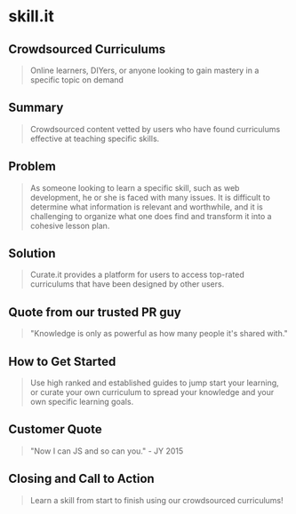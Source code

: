 # skill.it #

<!-- 
> This material was originally posted [here](http://www.quora.com/What-is-Amazons-approach-to-product-development-and-product-management). It is reproduced here for posterities sake.

There is an approach called "working backwards" that is widely used at Amazon. They work backwards from the customer, rather than starting with an idea for a product and trying to bolt customers onto it. While working backwards can be applied to any specific product decision, using this approach is especially important when developing new products or features.

For new initiatives a product manager typically starts by writing an internal press release announcing the finished product. The target audience for the press release is the new/updated product's customers, which can be retail customers or internal users of a tool or technology. Internal press releases are centered around the customer problem, how current solutions (internal or external) fail, and how the new product will blow away existing solutions.

If the benefits listed don't sound very interesting or exciting to customers, then perhaps they're not (and shouldn't be built). Instead, the product manager should keep iterating on the press release until they've come up with benefits that actually sound like benefits. Iterating on a press release is a lot less expensive than iterating on the product itself (and quicker!).

If the press release is more than a page and a half, it is probably too long. Keep it simple. 3-4 sentences for most paragraphs. Cut out the fat. Don't make it into a spec. You can accompany the press release with a FAQ that answers all of the other business or execution questions so the press release can stay focused on what the customer gets. My rule of thumb is that if the press release is hard to write, then the product is probably going to suck. Keep working at it until the outline for each paragraph flows. 

Oh, and I also like to write press-releases in what I call "Oprah-speak" for mainstream consumer products. Imagine you're sitting on Oprah's couch and have just explained the product to her, and then you listen as she explains it to her audience. That's "Oprah-speak", not "Geek-speak".

Once the project moves into development, the press release can be used as a touchstone; a guiding light. The product team can ask themselves, "Are we building what is in the press release?" If they find they're spending time building things that aren't in the press release (overbuilding), they need to ask themselves why. This keeps product development focused on achieving the customer benefits and not building extraneous stuff that takes longer to build, takes resources to maintain, and doesn't provide real customer benefit (at least not enough to warrant inclusion in the press release).
 -->
 
## Crowdsourced Curriculums ##
  > Online learners, DIYers, or anyone looking to gain mastery in a specific topic on demand

## Summary ##
  > Crowdsourced content vetted by users who have found curriculums effective at teaching specific skills.

## Problem ##
  > As someone looking to learn a specific skill, such as web development, he or she is faced with many issues.  It is difficult to determine what information is relevant and worthwhile, and it is challenging to organize what one does find and transform it into a cohesive lesson plan.

## Solution ##
  > Curate.it provides a platform for users to access top-rated curriculums that have been designed by other users.

## Quote from our trusted PR guy ##
  > "Knowledge is only as powerful as how many people it's shared with."
  
## How to Get Started ##
  > Use high ranked and established guides to jump start your learning, or curate your own curriculum 
  to spread your knowledge and your own specific learning goals.

## Customer Quote ##
  > "Now I can JS and so can you." - JY 2015

## Closing and Call to Action ##
  > Learn a skill from start to finish using our crowdsourced curriculums!
